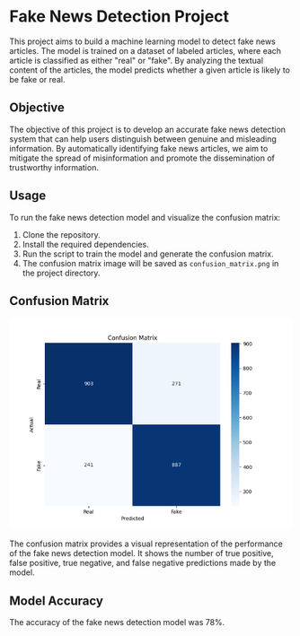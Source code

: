 # Fake News Detection Project

This project aims to build a machine learning model to detect fake news articles. The model is trained on a dataset of labeled articles, where each article is classified as either "real" or "fake". By analyzing the textual content of the articles, the model predicts whether a given article is likely to be fake or real.

## Objective

The objective of this project is to develop an accurate fake news detection system that can help users distinguish between genuine and misleading information. By automatically identifying fake news articles, we aim to mitigate the spread of misinformation and promote the dissemination of trustworthy information.

## Usage

To run the fake news detection model and visualize the confusion matrix:
1. Clone the repository.
2. Install the required dependencies.
3. Run the script to train the model and generate the confusion matrix.
4. The confusion matrix image will be saved as `confusion_matrix.png` in the project directory.

## Confusion Matrix

![Confusion Matrix](confusion_matrix.png)

The confusion matrix provides a visual representation of the performance of the fake news detection model. It shows the number of true positive, false positive, true negative, and false negative predictions made by the model.

## Model Accuracy

The accuracy of the fake news detection model was 78%.